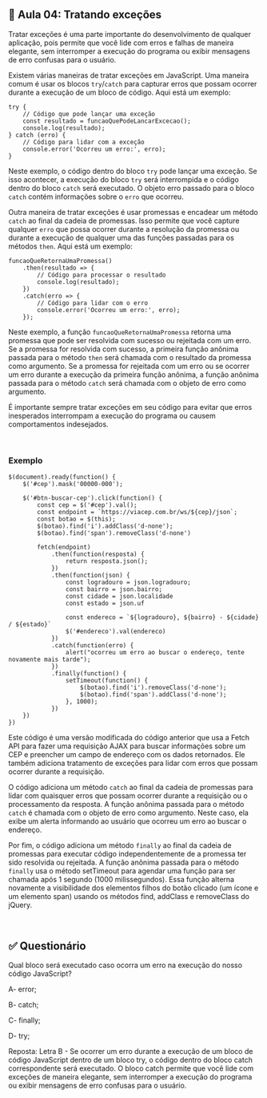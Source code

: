 ## 📝 Aula 04: Tratando exceções
Tratar exceções é uma parte importante do desenvolvimento de qualquer aplicação, pois permite que você lide com erros e falhas de maneira elegante, sem interromper a execução do programa ou exibir mensagens de erro confusas para o usuário.

Existem várias maneiras de tratar exceções em JavaScript. Uma maneira comum é usar os blocos ``try``/``catch`` para capturar erros que possam ocorrer durante a execução de um bloco de código. Aqui está um exemplo:

```
try {
    // Código que pode lançar uma exceção
    const resultado = funcaoQuePodeLancarExcecao();
    console.log(resultado);
} catch (erro) {
    // Código para lidar com a exceção
    console.error('Ocorreu um erro:', erro);
}
```

Neste exemplo, o código dentro do bloco ``try`` pode lançar uma exceção. Se isso acontecer, a execução do bloco ``try`` será interrompida e o código dentro do bloco ``catch`` será executado. O objeto erro passado para o bloco ``catch`` contém informações sobre o ``erro`` que ocorreu.

Outra maneira de tratar exceções é usar promessas e encadear um método ``catch`` ao final da cadeia de promessas. Isso permite que você capture qualquer ``erro`` que possa ocorrer durante a resolução da promessa ou durante a execução de qualquer uma das funções passadas para os métodos ``then``. Aqui está um exemplo:

```
funcaoQueRetornaUmaPromessa()
    .then(resultado => {
        // Código para processar o resultado
        console.log(resultado);
    })
    .catch(erro => {
        // Código para lidar com o erro
        console.error('Ocorreu um erro:', erro);
    });
```

Neste exemplo, a função ``funcaoQueRetornaUmaPromessa`` retorna uma promessa que pode ser resolvida com sucesso ou rejeitada com um erro. Se a promessa for resolvida com sucesso, a primeira função anônima passada para o método ``then`` será chamada com o resultado da promessa como argumento. Se a promessa for rejeitada com um erro ou se ocorrer um erro durante a execução da primeira função anônima, a função anônima passada para o método ``catch`` será chamada com o objeto de erro como argumento.

É importante sempre tratar exceções em seu código para evitar que erros inesperados interrompam a execução do programa ou causem comportamentos indesejados.

<br>

### Exemplo
```
$(document).ready(function() {
    $('#cep').mask('00000-000');

    $('#btn-buscar-cep').click(function() {
        const cep = $('#cep').val();
        const endpoint = `https://viacep.com.br/ws/${cep}/json`;
        const botao = $(this);
        $(botao).find('i').addClass('d-none');
        $(botao).find('span').removeClass('d-none')

        fetch(endpoint)
            .then(function(resposta) {
                return resposta.json();
            })
            .then(function(json) {
                const logradouro = json.logradouro;
                const bairro = json.bairro;
                const cidade = json.localidade
                const estado = json.uf

                const endereco = `${logradouro}, ${bairro} - ${cidade} / ${estado}`
                $('#endereco').val(endereco)
            })
            .catch(function(erro) {
                alert("ocorreu um erro ao buscar o endereço, tente novamente mais tarde");
            })
            .finally(function() {
                setTimeout(function() {
                    $(botao).find('i').removeClass('d-none');
                    $(botao).find('span').addClass('d-none');
                }, 1000);
            })
    })
})
```

Este código é uma versão modificada do código anterior que usa a Fetch API para fazer uma requisição AJAX para buscar informações sobre um CEP e preencher um campo de endereço com os dados retornados. Ele também adiciona tratamento de exceções para lidar com erros que possam ocorrer durante a requisição.

O código adiciona um método ``catch`` ao final da cadeia de promessas para lidar com quaisquer erros que possam ocorrer durante a requisição ou o processamento da resposta. A função anônima passada para o método ``catch`` é chamada com o objeto de erro como argumento. Neste caso, ela exibe um alerta informando ao usuário que ocorreu um erro ao buscar o endereço.

Por fim, o código adiciona um método ``finally`` ao final da cadeia de promessas para executar código independentemente de a promessa ter sido resolvida ou rejeitada. A função anônima passada para o método ``finally`` usa o método setTimeout para agendar uma função para ser chamada após 1 segundo (1000 milissegundos). Essa função alterna novamente a visibilidade dos elementos filhos do botão clicado (um ícone e um elemento span) usando os métodos find, addClass e removeClass do jQuery.

<br>

## ✅ Questionário
Qual bloco será executado caso ocorra um erro na execução do nosso código JavaScript?

A- error;

B- catch;

C- finally;

D- try;

Reposta: Letra B - Se ocorrer um erro durante a execução de um bloco de código JavaScript dentro de um bloco try, o código dentro do bloco catch correspondente será executado. O bloco catch permite que você lide com exceções de maneira elegante, sem interromper a execução do programa ou exibir mensagens de erro confusas para o usuário.